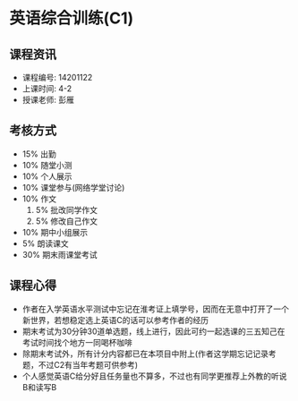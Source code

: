# 英语综合训练(C1)

## 课程资讯
- 课程编号: 14201122
- 上课时间: 4-2
- 授课老师: 彭雁
  
## 考核方式
- 15% 出勤
- 10% 随堂小测
- 10% 个人展示
- 10% 课堂参与(网络学堂讨论)
- 10% 作文
   1. 5% 批改同学作文
   2. 5% 修改自己作文 
- 10% 期中小组展示
- 5% 朗读课文
- 30% 期末雨课堂考试

## 课程心得
- 作者在入学英语水平测试中忘记在淮考证上填学号，因而在无意中打开了一个新世界，若想稳定选上英语C的话可以参考作者的经历
- 期末考试为30分钟30道单选题，线上进行，因此可约一起选课的三五知己在考试时间找个地方一同喝杯咖啡
- 除期末考试外，所有计分内容都已在本项目中附上(作者这学期忘记记录考题，不过C2有当年考题可供参考)
- 个人感觉英语C给分好且任务量也不算多，不过也有同学更推荐上外教的听说B和读写B
